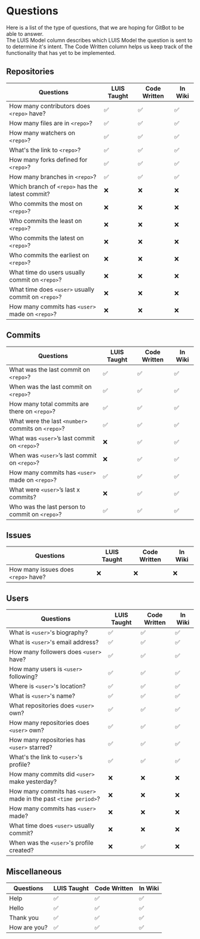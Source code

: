 # Questions

Here is a list of the type of questions, that we are hoping for GitBot to be able to answer.  
The LUIS Model column describes which LUIS Model the question is sent to to determine it's intent. The Code Written column helps us keep track of the functionality that has yet to be implemented.

## Repositories

|Questions											                    |LUIS Taught  |Code Written	|In Wiki
|---------------------------------------------------|-------------|-------------|---
|How many contributors does `<repo>` have?			    |✅			      |✅           |✅
|How many files are in `<repo>`?						        |✅			      |✅           |✅
|How many watchers on `<repo>`?			                |✅            |✅           |✅
|What's the link to `<repo>`?		                    |✅            |✅           |✅
|How many forks defined for `<repo>`?		            |✅            |✅           |✅
|How many branches in `<repo>`?		                  |✅            |✅           |✅
|Which branch of `<repo>` has the latest commit?    |❌            |❌           |❌
|Who commits the most on `<repo>`?                  |❌            |❌           |❌
|Who commits the least on `<repo>`?                 |❌            |❌           |❌
|Who commits the latest on `<repo>`?                |❌            |❌           |❌
|Who commits the earliest on `<repo>`?              |❌            |❌           |❌
|What time do users usually commit on `<repo>`?     |❌            |❌           |❌
|What time does `<user>` usually commit on `<repo>`?|❌            |❌           |❌
|How many commits has `<user>` made on `<repo>`?    |❌            |❌           |❌


## Commits

|Questions											                    |LUIS Taught  |Code Written	|In Wiki 
|---------------------------------------------------|--------------|-------------|---
|What was the last commit on `<repo>`?				      |✅            |✅           |✅
|When was the last commit on `<repo>`?				      |✅			      |✅           |✅
|How many total commits are there on `<repo>`?		  |✅			      |✅           |✅
|What were the last `<number>` commits on `<repo>`? |✅			      |✅           |✅
|What was `<user>`’s last commit on `<repo>`?			  |❌			      |✅           |✅
|When was `<user>`’s last commit on `<repo>`?			  |❌  		      |✅           |✅
|How many commits has `<user>` made on `<repo>`?		|✅			      |✅           |✅
|What were `<user>`’s last x commits?					      |❌ 			      |✅           |✅
|Who was the last person to commit on `<repo>`?			|✅            |✅           |✅

## Issues

|Questions											                    |LUIS Taught  |Code Written	|In Wiki
|---------------------------------------------------|-------------|-------------|---
|How many issues does `<repo>` have?                |❌            |❌           |❌

## Users

|Questions											                    |LUIS Taught|Code Written	 |In Wiki
|---------------------------------------------------|-----------|--------------|---
|What is `<user>`'s biography?					                          |✅          |✅            |✅
|What is `<user>`'s email address?			                          |✅          |✅            |✅
|How many followers does `<user>` have?	                          |✅          |✅            |✅
|How many users is `<user>` following?	                          |✅          |✅            |✅
|Where is `<user>`'s location?					                          |✅          |✅            |✅
|What is `<user>`'s name?								                          |✅          |✅            |✅
|What repositories does `<user>` own?			                        |✅          |✅            |✅
|How many repositories does `<user>` own?			                    |✅          |✅            |✅
|How many repositories has `<user>` starred?			                |✅          |✅            |✅
|What's the link to `<user>`'s profile?		                        |✅          |✅            |✅
|How many commits did `<user>` make yesterday?                    |❌          |❌            |❌
|How many commits has `<user>` made in the past `<time period>`?  |❌          |❌            |❌
|How many commits has `<user>` made?                              |❌          |❌            |❌
|What time does `<user>` usually commit?                          |❌          |❌            |❌
|When was the `<user>`'s profile created?		                      |❌          |✅            |❌

## Miscellaneous

|Questions											                    |LUIS Taught  |Code Written	|In Wiki
|---------------------------------------------------|-------------|-------------|---
|Help                                      			    |✅			      |✅           |✅
|Hello                                    			    |✅			      |✅           |✅
|Thank you                                 			    |✅			      |✅           |✅
|How are you?                                 			|✅			      |✅           |✅
